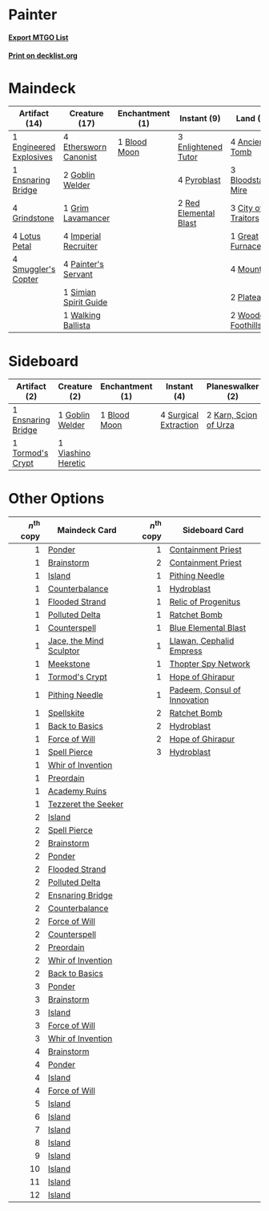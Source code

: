 # Painter

#### [Export MTGO List](../collection/Painter/Painter.txt)
#### [Print on decklist.org](http://decklist.org/?deckmain=4%09Ancient%20Tomb%0A1%09Blood%20Moon%0A3%09Bloodstained%20Mire%0A3%09City%20of%20Traitors%0A1%09Engineered%20Explosives%0A3%09Enlightened%20Tutor%0A1%09Ensnaring%20Bridge%0A4%09Ethersworn%20Canonist%0A2%09Goblin%20Welder%0A1%09Great%20Furnace%0A1%09Grim%20Lavamancer%0A4%09Grindstone%0A4%09Imperial%20Recruiter%0A4%09Lotus%20Petal%0A4%09Mountain%0A4%09Painter's%20Servant%0A2%09Plateau%0A4%09Pyroblast%0A2%09Red%20Elemental%20Blast%0A1%09Simian%20Spirit%20Guide%0A4%09Smuggler's%20Copter%0A1%09Walking%20Ballista%0A2%09Wooded%20Foothills&deckside=1%09Blood%20Moon%0A1%09Ensnaring%20Bridge%0A1%09Goblin%20Welder%0A2%09Karn,%20Scion%20of%20Urza%0A4%09Pyroclasm%0A4%09Surgical%20Extraction%0A1%09Tormod's%20Crypt%0A1%09Viashino%20Heretic)
# Maindeck

|                                          Artifact (14)                                           |                                         Creature (17)                                          |                                    Enchantment (1)                                    |                                          Instant (9)                                           |                                          Land (19)                                           |
|--------------------------------------------------------------------------------------------------|------------------------------------------------------------------------------------------------|---------------------------------------------------------------------------------------|------------------------------------------------------------------------------------------------|----------------------------------------------------------------------------------------------|
|1 [Engineered Explosives](http://gatherer.wizards.com/Pages/Card/Details.aspx?multiverseid=370549)|4 [Ethersworn Canonist](http://gatherer.wizards.com/Pages/Card/Details.aspx?multiverseid=370504)|1 [Blood Moon](http://gatherer.wizards.com/Pages/Card/Details.aspx?multiverseid=370419)|3 [Enlightened Tutor](http://gatherer.wizards.com/Pages/Card/Details.aspx?multiverseid=413551)  |4 [Ancient Tomb](http://gatherer.wizards.com/Pages/Card/Details.aspx?multiverseid=382842)     |
|1 [Ensnaring Bridge](http://gatherer.wizards.com/Pages/Card/Details.aspx?multiverseid=442213)     |2 [Goblin Welder](http://gatherer.wizards.com/Pages/Card/Details.aspx?multiverseid=442771)      |                                                                                       |4 [Pyroblast](http://gatherer.wizards.com/Pages/Card/Details.aspx?multiverseid=159243)          |3 [Bloodstained Mire](http://gatherer.wizards.com/Pages/Card/Details.aspx?multiverseid=405094)|
|4 [Grindstone](http://gatherer.wizards.com/Pages/Card/Details.aspx?multiverseid=425810)           |1 [Grim Lavamancer](http://gatherer.wizards.com/Pages/Card/Details.aspx?multiverseid=234706)    |                                                                                       |2 [Red Elemental Blast](http://gatherer.wizards.com/Pages/Card/Details.aspx?multiverseid=202447)|3 [City of Traitors](http://gatherer.wizards.com/Pages/Card/Details.aspx?multiverseid=397543) |
|4 [Lotus Petal](http://gatherer.wizards.com/Pages/Card/Details.aspx?multiverseid=420602)          |4 [Imperial Recruiter](http://gatherer.wizards.com/Pages/Card/Details.aspx?multiverseid=10539)  |                                                                                       |                                                                                                |1 [Great Furnace](http://gatherer.wizards.com/Pages/Card/Details.aspx?multiverseid=205284)    |
|4 [Smuggler's Copter](http://gatherer.wizards.com/Pages/Card/Details.aspx?multiverseid=417808)    |4 [Painter's Servant](http://gatherer.wizards.com/Pages/Card/Details.aspx?multiverseid=420607)  |                                                                                       |                                                                                                |4 [Mountain](http://gatherer.wizards.com/Pages/Card/Details.aspx?multiverseid=439604)         |
|                                                                                                  |1 [Simian Spirit Guide](http://gatherer.wizards.com/Pages/Card/Details.aspx?multiverseid=442137)|                                                                                       |                                                                                                |2 [Plateau](http://gatherer.wizards.com/Pages/Card/Details.aspx?multiverseid=383049)          |
|                                                                                                  |1 [Walking Ballista](http://gatherer.wizards.com/Pages/Card/Details.aspx?multiverseid=423848)   |                                                                                       |                                                                                                |2 [Wooded Foothills](http://gatherer.wizards.com/Pages/Card/Details.aspx?multiverseid=405116) |


# Sideboard

|                                        Artifact (2)                                         |                                        Creature (2)                                        |                                    Enchantment (1)                                    |                                          Instant (4)                                           |                                        Planeswalker (2)                                        |                                    Sorcery (4)                                     |
|---------------------------------------------------------------------------------------------|--------------------------------------------------------------------------------------------|---------------------------------------------------------------------------------------|------------------------------------------------------------------------------------------------|------------------------------------------------------------------------------------------------|------------------------------------------------------------------------------------|
|1 [Ensnaring Bridge](http://gatherer.wizards.com/Pages/Card/Details.aspx?multiverseid=442213)|1 [Goblin Welder](http://gatherer.wizards.com/Pages/Card/Details.aspx?multiverseid=442771)  |1 [Blood Moon](http://gatherer.wizards.com/Pages/Card/Details.aspx?multiverseid=370419)|4 [Surgical Extraction](http://gatherer.wizards.com/Pages/Card/Details.aspx?multiverseid=397706)|2 [Karn, Scion of Urza](http://gatherer.wizards.com/Pages/Card/Details.aspx?multiverseid=442889)|4 [Pyroclasm](http://gatherer.wizards.com/Pages/Card/Details.aspx?multiverseid=4354)|
|1 [Tormod's Crypt](http://gatherer.wizards.com/Pages/Card/Details.aspx?multiverseid=389723)  |1 [Viashino Heretic](http://gatherer.wizards.com/Pages/Card/Details.aspx?multiverseid=12424)|                                                                                       |                                                                                                |                                                                                                |                                                                                    |


# Other Options

|*n*<sup>th</sup> copy|                                          Maindeck Card                                           |*n*<sup>th</sup> copy|                                            Sideboard Card                                             |
|--------------------:|--------------------------------------------------------------------------------------------------|--------------------:|-------------------------------------------------------------------------------------------------------|
|                    1|[Ponder](http://gatherer.wizards.com/Pages/Card/Details.aspx?multiverseid=244313)                 |                    1|[Containment Priest](http://gatherer.wizards.com/Pages/Card/Details.aspx?multiverseid=429862)          |
|                    1|[Brainstorm](http://gatherer.wizards.com/Pages/Card/Details.aspx?multiverseid=382871)             |                    2|[Containment Priest](http://gatherer.wizards.com/Pages/Card/Details.aspx?multiverseid=429862)          |
|                    1|[Island](http://gatherer.wizards.com/Pages/Card/Details.aspx?multiverseid=439602)                 |                    1|[Pithing Needle](http://gatherer.wizards.com/Pages/Card/Details.aspx?multiverseid=425815)              |
|                    1|[Counterbalance](http://gatherer.wizards.com/Pages/Card/Details.aspx?multiverseid=429868)         |                    1|[Hydroblast](http://gatherer.wizards.com/Pages/Card/Details.aspx?multiverseid=159231)                  |
|                    1|[Flooded Strand](http://gatherer.wizards.com/Pages/Card/Details.aspx?multiverseid=405098)         |                    1|[Relic of Progenitus](http://gatherer.wizards.com/Pages/Card/Details.aspx?multiverseid=205326)         |
|                    1|[Polluted Delta](http://gatherer.wizards.com/Pages/Card/Details.aspx?multiverseid=405104)         |                    1|[Ratchet Bomb](http://gatherer.wizards.com/Pages/Card/Details.aspx?multiverseid=205482)                |
|                    1|[Counterspell](http://gatherer.wizards.com/Pages/Card/Details.aspx?multiverseid=382897)           |                    1|[Blue Elemental Blast](http://gatherer.wizards.com/Pages/Card/Details.aspx?multiverseid=202520)        |
|                    1|[Jace, the Mind Sculptor](http://gatherer.wizards.com/Pages/Card/Details.aspx?multiverseid=382979)|                    1|[Llawan, Cephalid Empress](http://gatherer.wizards.com/Pages/Card/Details.aspx?multiverseid=27175)     |
|                    1|[Meekstone](http://gatherer.wizards.com/Pages/Card/Details.aspx?multiverseid=425811)              |                    1|[Thopter Spy Network](http://gatherer.wizards.com/Pages/Card/Details.aspx?multiverseid=398519)         |
|                    1|[Tormod's Crypt](http://gatherer.wizards.com/Pages/Card/Details.aspx?multiverseid=389723)         |                    1|[Hope of Ghirapur](http://gatherer.wizards.com/Pages/Card/Details.aspx?multiverseid=423821)            |
|                    1|[Pithing Needle](http://gatherer.wizards.com/Pages/Card/Details.aspx?multiverseid=425815)         |                    1|[Padeem, Consul of Innovation](http://gatherer.wizards.com/Pages/Card/Details.aspx?multiverseid=417632)|
|                    1|[Spellskite](http://gatherer.wizards.com/Pages/Card/Details.aspx?multiverseid=397743)             |                    2|[Ratchet Bomb](http://gatherer.wizards.com/Pages/Card/Details.aspx?multiverseid=205482)                |
|                    1|[Back to Basics](http://gatherer.wizards.com/Pages/Card/Details.aspx?multiverseid=5711)           |                    2|[Hydroblast](http://gatherer.wizards.com/Pages/Card/Details.aspx?multiverseid=159231)                  |
|                    1|[Force of Will](http://gatherer.wizards.com/Pages/Card/Details.aspx?multiverseid=382943)          |                    2|[Hope of Ghirapur](http://gatherer.wizards.com/Pages/Card/Details.aspx?multiverseid=423821)            |
|                    1|[Spell Pierce](http://gatherer.wizards.com/Pages/Card/Details.aspx?multiverseid=425876)           |                    3|[Hydroblast](http://gatherer.wizards.com/Pages/Card/Details.aspx?multiverseid=159231)                  |
|                    1|[Whir of Invention](http://gatherer.wizards.com/Pages/Card/Details.aspx?multiverseid=423716)      |                     |                                                                                                       |
|                    1|[Preordain](http://gatherer.wizards.com/Pages/Card/Details.aspx?multiverseid=265979)              |                     |                                                                                                       |
|                    1|[Academy Ruins](http://gatherer.wizards.com/Pages/Card/Details.aspx?multiverseid=370424)          |                     |                                                                                                       |
|                    1|[Tezzeret the Seeker](http://gatherer.wizards.com/Pages/Card/Details.aspx?multiverseid=397700)    |                     |                                                                                                       |
|                    2|[Island](http://gatherer.wizards.com/Pages/Card/Details.aspx?multiverseid=439602)                 |                     |                                                                                                       |
|                    2|[Spell Pierce](http://gatherer.wizards.com/Pages/Card/Details.aspx?multiverseid=425876)           |                     |                                                                                                       |
|                    2|[Brainstorm](http://gatherer.wizards.com/Pages/Card/Details.aspx?multiverseid=382871)             |                     |                                                                                                       |
|                    2|[Ponder](http://gatherer.wizards.com/Pages/Card/Details.aspx?multiverseid=244313)                 |                     |                                                                                                       |
|                    2|[Flooded Strand](http://gatherer.wizards.com/Pages/Card/Details.aspx?multiverseid=405098)         |                     |                                                                                                       |
|                    2|[Polluted Delta](http://gatherer.wizards.com/Pages/Card/Details.aspx?multiverseid=405104)         |                     |                                                                                                       |
|                    2|[Ensnaring Bridge](http://gatherer.wizards.com/Pages/Card/Details.aspx?multiverseid=442213)       |                     |                                                                                                       |
|                    2|[Counterbalance](http://gatherer.wizards.com/Pages/Card/Details.aspx?multiverseid=429868)         |                     |                                                                                                       |
|                    2|[Force of Will](http://gatherer.wizards.com/Pages/Card/Details.aspx?multiverseid=382943)          |                     |                                                                                                       |
|                    2|[Counterspell](http://gatherer.wizards.com/Pages/Card/Details.aspx?multiverseid=382897)           |                     |                                                                                                       |
|                    2|[Preordain](http://gatherer.wizards.com/Pages/Card/Details.aspx?multiverseid=265979)              |                     |                                                                                                       |
|                    2|[Whir of Invention](http://gatherer.wizards.com/Pages/Card/Details.aspx?multiverseid=423716)      |                     |                                                                                                       |
|                    2|[Back to Basics](http://gatherer.wizards.com/Pages/Card/Details.aspx?multiverseid=5711)           |                     |                                                                                                       |
|                    3|[Ponder](http://gatherer.wizards.com/Pages/Card/Details.aspx?multiverseid=244313)                 |                     |                                                                                                       |
|                    3|[Brainstorm](http://gatherer.wizards.com/Pages/Card/Details.aspx?multiverseid=382871)             |                     |                                                                                                       |
|                    3|[Island](http://gatherer.wizards.com/Pages/Card/Details.aspx?multiverseid=439602)                 |                     |                                                                                                       |
|                    3|[Force of Will](http://gatherer.wizards.com/Pages/Card/Details.aspx?multiverseid=382943)          |                     |                                                                                                       |
|                    3|[Whir of Invention](http://gatherer.wizards.com/Pages/Card/Details.aspx?multiverseid=423716)      |                     |                                                                                                       |
|                    4|[Brainstorm](http://gatherer.wizards.com/Pages/Card/Details.aspx?multiverseid=382871)             |                     |                                                                                                       |
|                    4|[Ponder](http://gatherer.wizards.com/Pages/Card/Details.aspx?multiverseid=244313)                 |                     |                                                                                                       |
|                    4|[Island](http://gatherer.wizards.com/Pages/Card/Details.aspx?multiverseid=439602)                 |                     |                                                                                                       |
|                    4|[Force of Will](http://gatherer.wizards.com/Pages/Card/Details.aspx?multiverseid=382943)          |                     |                                                                                                       |
|                    5|[Island](http://gatherer.wizards.com/Pages/Card/Details.aspx?multiverseid=439602)                 |                     |                                                                                                       |
|                    6|[Island](http://gatherer.wizards.com/Pages/Card/Details.aspx?multiverseid=439602)                 |                     |                                                                                                       |
|                    7|[Island](http://gatherer.wizards.com/Pages/Card/Details.aspx?multiverseid=439602)                 |                     |                                                                                                       |
|                    8|[Island](http://gatherer.wizards.com/Pages/Card/Details.aspx?multiverseid=439602)                 |                     |                                                                                                       |
|                    9|[Island](http://gatherer.wizards.com/Pages/Card/Details.aspx?multiverseid=439602)                 |                     |                                                                                                       |
|                   10|[Island](http://gatherer.wizards.com/Pages/Card/Details.aspx?multiverseid=439602)                 |                     |                                                                                                       |
|                   11|[Island](http://gatherer.wizards.com/Pages/Card/Details.aspx?multiverseid=439602)                 |                     |                                                                                                       |
|                   12|[Island](http://gatherer.wizards.com/Pages/Card/Details.aspx?multiverseid=439602)                 |                     |                                                                                                       |

